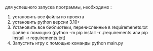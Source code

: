 для успешного запуска программы, необходимо : 
1) установить все файлы из проекта
2) установить python версии 3.10+
3) Установить все библиотеки, перечисленные в requiremenets.txt файле с помощью (python -m pip install -r ./requirements или pip install -r requirements.txt)
4) Запустить игру с помощью команды python main.py
